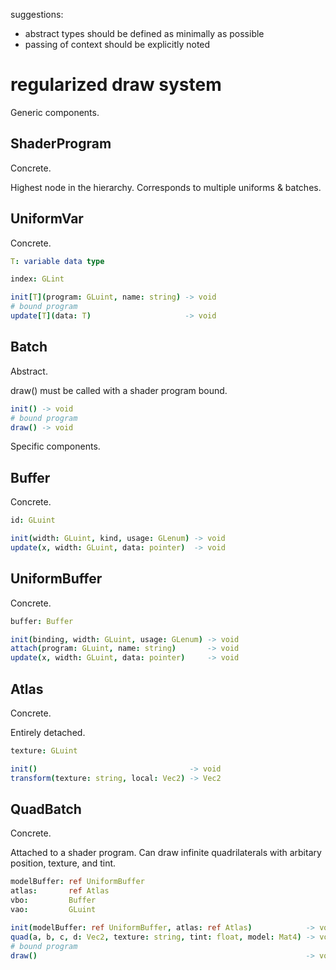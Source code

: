 suggestions:
- abstract types should be defined as minimally as possible
- passing of context should be explicitly noted

# regularized draw system

Generic components.

ShaderProgram
---
Concrete.

Highest node in the hierarchy. Corresponds to multiple uniforms & batches.

UniformVar
---
Concrete.

```nim
T: variable data type

index: GLint

init[T](program: GLuint, name: string) -> void
# bound program
update[T](data: T)                     -> void
```

Batch
---
Abstract.

draw() must be called with a shader program bound.

```nim
init() -> void
# bound program
draw() -> void
```

Specific components.

Buffer
---
Concrete.

```nim
id: GLuint

init(width: GLuint, kind, usage: GLenum) -> void
update(x, width: GLuint, data: pointer)  -> void
```

UniformBuffer
---
Concrete.

```nim
buffer: Buffer

init(binding, width: GLuint, usage: GLenum) -> void
attach(program: GLuint, name: string)       -> void
update(x, width: GLuint, data: pointer)     -> void
```

Atlas
---
Concrete.

Entirely detached.

```nim
texture: GLuint

init()                                  -> void
transform(texture: string, local: Vec2) -> Vec2
```

QuadBatch
---
Concrete.

Attached to a shader program. Can draw infinite
quadrilaterals with arbitary position, texture, and tint.

```nim
modelBuffer: ref UniformBuffer
atlas:       ref Atlas
vbo:         Buffer
vao:         GLuint

init(modelBuffer: ref UniformBuffer, atlas: ref Atlas)            -> void
quad(a, b, c, d: Vec2, texture: string, tint: float, model: Mat4) -> void
# bound program
draw()                                                            -> void
```
